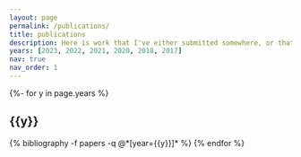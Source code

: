 ```yaml
---
layout: page
permalink: /publications/
title: publications
description: Here is work that I've either submitted somewhere, or that's up on arXiv.
years: [2023, 2022, 2021, 2020, 2018, 2017]
nav: true
nav_order: 1
---
```

<!-- _pages/publications.md -->
<div class="publications">

{%- for y in page.years %}
  <h2 class="year">{{y}}</h2>
  {% bibliography -f papers -q @*[year={{y}}]* %}
{% endfor %}

</div>
